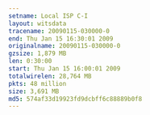 ```yaml
---
setname: Local ISP C-I
layout: witsdata
tracename: 20090115-030000-0
end: Thu Jan 15 16:30:01 2009
originalname: 20090115-030000-0
gzsize: 1,879 MB
len: 0:30:00
start: Thu Jan 15 16:00:01 2009
totalwirelen: 28,764 MB
pkts: 48 million
size: 3,691 MB
md5: 574af33d19923fd9dcbff6c88889b0f8
---
```

